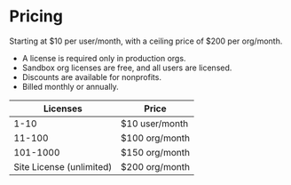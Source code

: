 # Pricing

Starting at $10 per user/month, with a ceiling price of $200 per org/month.

-   A license is required only in production orgs.
-   Sandbox org licenses are free, and all users are licensed.
-   Discounts are available for nonprofits.
-   Billed monthly or annually.

| Licenses                 | Price          |
| ------------------------ | -------------- |
| 1-10                     | $10 user/month |
| 11-100                   | $100 org/month |
| 101-1000                 | $150 org/month |
| Site License (unlimited) | $200 org/month |
